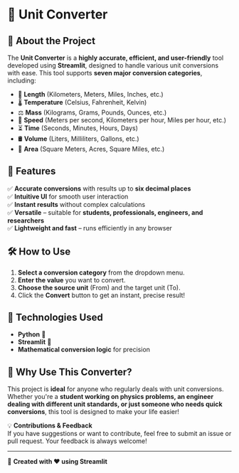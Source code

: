 # 🔄 Unit Converter  

## 📌 About the Project  
The **Unit Converter** is a **highly accurate, efficient, and user-friendly** tool developed using **Streamlit**, designed to handle various unit conversions with ease. This tool supports **seven major conversion categories**, including:  

- 📏 **Length** (Kilometers, Meters, Miles, Inches, etc.)  
- 🌡 **Temperature** (Celsius, Fahrenheit, Kelvin)  
- ⚖ **Mass** (Kilograms, Grams, Pounds, Ounces, etc.)  
- 🚀 **Speed** (Meters per second, Kilometers per hour, Miles per hour, etc.)  
- ⏳ **Time** (Seconds, Minutes, Hours, Days)  
- 🛢 **Volume** (Liters, Milliliters, Gallons, etc.)  
- 📐 **Area** (Square Meters, Acres, Square Miles, etc.)  

## 🚀 Features  
✅ **Accurate conversions** with results up to **six decimal places**  
✅ **Intuitive UI** for smooth user interaction  
✅ **Instant results** without complex calculations  
✅ **Versatile** – suitable for **students, professionals, engineers, and researchers**  
✅ **Lightweight and fast** – runs efficiently in any browser  

## 🛠 How to Use  
1. **Select a conversion category** from the dropdown menu.  
2. **Enter the value** you want to convert.  
3. **Choose the source unit** (From) and the target unit (To).  
4. Click the **Convert** button to get an instant, precise result!  

## 🔧 Technologies Used  
- **Python** 🐍  
- **Streamlit** 🎈  
- **Mathematical conversion logic** for precision  

## 📌 Why Use This Converter?  
This project is **ideal** for anyone who regularly deals with unit conversions. Whether you're a **student working on physics problems, an engineer dealing with different unit standards, or just someone who needs quick conversions**, this tool is designed to make your life easier!  

💡 **Contributions & Feedback**  
If you have suggestions or want to contribute, feel free to submit an issue or pull request. Your feedback is always welcome!  

---  
📌 **Created with ❤️ using Streamlit**  
